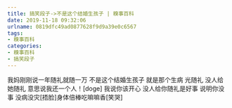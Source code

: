 ```yaml
---
title: 搞笑段子->不是这个结婚生孩子 | 糗事百科
date: 2019-11-18 09:32:06
urlname: 0819dfc49ad0877628f9d9a39e0c6567
tags: 
- 糗事百科
categories:
- 糗事百科
- 搞笑段子
---
```

我妈刚刚说一年随礼就随一万    不是这个结婚生孩子   就是那个生病     光随礼  没人给她随礼    意思说我还一个人！[doge]   我说你该开心  没人给你随礼是好事   说明你没事  没病没灾[捂脸]身体倍棒吃嘛嘛香[笑哭]


